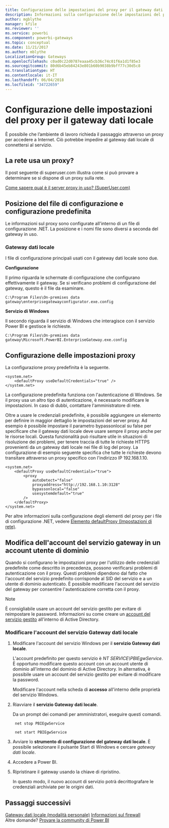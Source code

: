 ```yaml
---
title: Configurazione delle impostazioni del proxy per il gateway dati locale
description: Informazioni sulla configurazione delle impostazioni del proxy per il gateway dati locale.
author: mgblythe
manager: kfile
ms.reviewer: ''
ms.service: powerbi
ms.component: powerbi-gateways
ms.topic: conceptual
ms.date: 11/21/2017
ms.author: mblythe
LocalizationGroup: Gateways
ms.openlocfilehash: c0ad0c22d0787eaaa45cb36c74c01f6a1d1f85e3
ms.sourcegitcommit: 80d6b45eb84243e801b60b9038b9bff77c30d5c8
ms.translationtype: HT
ms.contentlocale: it-IT
ms.lasthandoff: 06/04/2018
ms.locfileid: "34722659"
---
```

# <a name="configuring-proxy-settings-for-the-on-premises-data-gateway"></a>Configurazione delle impostazioni del proxy per il gateway dati locale
È possibile che l’ambiente di lavoro richieda il passaggio attraverso un proxy per accedere a Internet. Ciò potrebbe impedire al gateway dati locale di connettersi al servizio.

## <a name="does-your-network-use-a-proxy"></a>La rete usa un proxy?
Il post seguente di superuser.com illustra come si può provare a determinare se si dispone di un proxy sulla rete.

[Come sapere qual è il server proxy in uso? (SuperUser.com)](https://superuser.com/questions/346372/how-do-i-know-what-proxy-server-im-using)

## <a name="configuration-file-location-and-default-configuration"></a>Posizione del file di configurazione e configurazione predefinita
Le informazioni sul proxy sono configurate all'interno di un file di configurazione .NET. La posizione e i nomi file sono diversi a seconda del gateway in uso.

### <a name="on-premises-data-gateway"></a>Gateway dati locale
I file di configurazione principali usati con il gateway dati locale sono due.

**Configurazione**

Il primo riguarda le schermate di configurazione che configurano effettivamente il gateway. Se si verificano problemi di configurazione del gateway, questo è il file da esaminare.

    C:\Program Files\On-premises data gateway\enterprisegatewayconfigurator.exe.config

**Servizio di Windows**

Il secondo riguarda il servizio di Windows che interagisce con il servizio Power BI e gestisce le richieste.

    C:\Program Files\On-premises data gateway\Microsoft.PowerBI.EnterpriseGateway.exe.config

## <a name="configuring-proxy-settings"></a>Configurazione delle impostazioni proxy
La configurazione proxy predefinita è la seguente.

    <system.net>
        <defaultProxy useDefaultCredentials="true" />
    </system.net>

La configurazione predefinita funziona con l'autenticazione di Windows. Se il proxy usa un altro tipo di autenticazione, è necessario modificare le impostazioni. In caso di dubbi, contattare l'amministratore di rete.

Oltre a usare le credenziali predefinite, è possibile aggiungere un elemento <proxy> per definire in maggior dettaglio le impostazioni del server proxy. Ad esempio è possibile impostare il parametro bypassonlocal su false per specificare che il gateway dati locale deve usare sempre il proxy anche per le risorse locali. Questa funzionalità può risultare utile in situazioni di risoluzione dei problemi, per tenere traccia di tutte le richieste HTTPS provenienti da un gateway dati locale nei file di log del proxy. La configurazione di esempio seguente specifica che tutte le richieste devono transitare attraverso un proxy specifico con l'indirizzo IP 192.168.1.10.

    <system.net>
        <defaultProxy useDefaultCredentials="true">
            <proxy  
                autoDetect="false"  
                proxyaddress="http://192.168.1.10:3128"  
                bypassonlocal="false"  
                usesystemdefault="true"
            />  
        </defaultProxy>
    </system.net>

Per altre informazioni sulla configurazione degli elementi del proxy per i file di configurazione .NET, vedere [Elemento defaultProxy (Impostazioni di rete)](https://msdn.microsoft.com/library/kd3cf2ex.aspx).

## <a name="changing-the-gateway-service-account-to-a-domain-user"></a>Modifica dell'account del servizio gateway in un account utente di dominio
Quando si configurano le impostazioni proxy per l'utilizzo delle credenziali predefinite come descritto in precedenza, possono verificarsi problemi di autenticazione con il proxy. Questi problemi dipendono dal fatto che l'account del servizio predefinito corrisponde al SID del servizio e a un utente di dominio autenticato. È possibile modificare l'account del servizio del gateway per consentire l'autenticazione corretta con il proxy.

> [!NOTE]
> È consigliabile usare un account del servizio gestito per evitare di reimpostare le password. Informazioni su come creare un [account del servizio gestito](https://technet.microsoft.com/library/dd548356.aspx) all'interno di Active Directory.
> 
> 

### <a name="change-the-on-premises-data-gateway-service-account"></a>Modificare l'account del servizio Gateway dati locale
1. Modificare l'account del servizio Windows per il **servizio Gateway dati locale**.
   
    L'account predefinito per questo servizio è *NT SERVICE\PBIEgwService*. È opportuno modificare questo account con un account utente di dominio all'interno del dominio di Active Directory. In alternativa, è possibile usare un account del servizio gestito per evitare di modificare la password.
   
    Modificare l'account nella scheda di **accesso** all'interno delle proprietà del servizio Windows.
2. Riavviare il **servizio Gateway dati locale**.
   
    Da un prompt dei comandi per amministratori, eseguire questi comandi.
   
        net stop PBIEgwService
   
        net start PBIEgwService
3. Avviare lo **strumento di configurazione del gateway dati locale**. È possibile selezionare il pulsante Start di Windows e cercare *gateway dati locale*.
4. Accedere a Power BI.
5. Ripristinare il gateway usando la chiave di ripristino.
   
    In questo modo, il nuovo account di servizio potrà decrittografare le credenziali archiviate per le origini dati.

## <a name="next-steps"></a>Passaggi successivi
[Gateway dati locale (modalità personale)](service-gateway-personal-mode.md)
[Informazioni sul firewall](service-gateway-onprem-tshoot.md#firewall-or-proxy)  
Altre domande? [Provare la community di Power BI](http://community.powerbi.com/)

